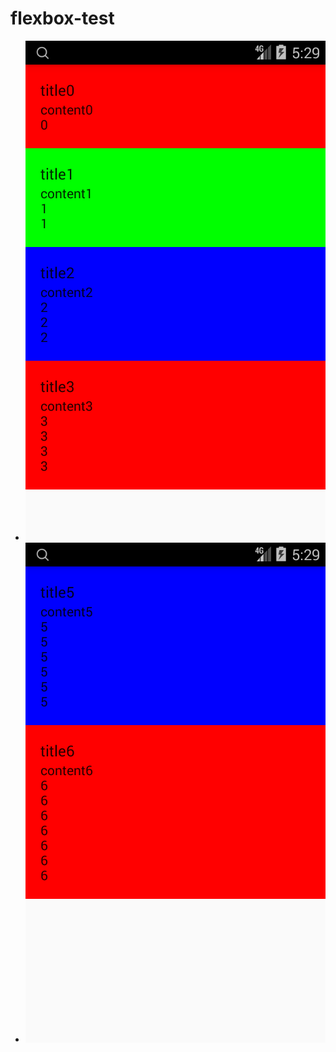 # flexbox-test
* ![Flex Direction explanation](./Screenshot_1532424549.png)
* ![Flex Direction explanation](./Screenshot_1532424560.png)